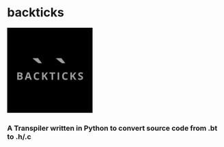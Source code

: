 # backticks 
<img src="https://github.com/schikani/backticks/blob/main/BACKTICKS_LOGO.png" width="200" height="200">

### A Transpiler written in Python to convert source code from .bt to .h/.c
